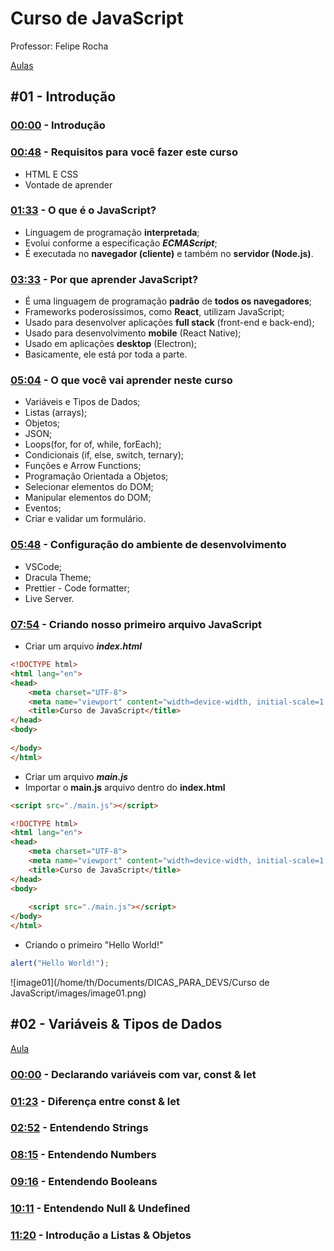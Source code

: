 # Curso de JavaScript

Professor: Felipe Rocha

[Aulas](https://www.youtube.com/watch?v=g08WcKOHeK0&list=PLm-VCNNTu3LnlPhqxx03kvjQd3qF6EBdz)

## #01 - Introdução

### [00:00](https://www.youtube.com/watch?v=g08WcKOHeK0&list=PLm-VCNNTu3LnlPhqxx03kvjQd3qF6EBdz&index=1&t=0s) - Introdução 

### [00:48](https://www.youtube.com/watch?v=g08WcKOHeK0&list=PLm-VCNNTu3LnlPhqxx03kvjQd3qF6EBdz&index=1&t=48s) - Requisitos para você fazer este curso 

- HTML E CSS
- Vontade de aprender

### [01:33](https://www.youtube.com/watch?v=g08WcKOHeK0&list=PLm-VCNNTu3LnlPhqxx03kvjQd3qF6EBdz&index=1&t=93s) - O que é o JavaScript? 

- Linguagem de programação **interpretada**;
- Evolui conforme a especificação ***ECMAScript***;
- É executada no **navegador (cliente)** e também no **servidor (Node.js)**.



### [03:33](https://www.youtube.com/watch?v=g08WcKOHeK0&list=PLm-VCNNTu3LnlPhqxx03kvjQd3qF6EBdz&index=1&t=213s) - Por que aprender JavaScript? 

- É uma linguagem de programação **padrão** de **todos os navegadores**;
- Frameworks poderosíssimos, como **React**, utilizam JavaScript;
- Usado para desenvolver aplicações **full stack** (front-end e back-end);
- Usado para desenvolvimento **mobile** (React Native);
- Usado em aplicações  **desktop** (Electron);
- Basicamente, ele está por toda a parte.



### [05:04](https://www.youtube.com/watch?v=g08WcKOHeK0&list=PLm-VCNNTu3LnlPhqxx03kvjQd3qF6EBdz&index=1&t=304s) - O que você vai aprender neste curso 

- Variáveis e Tipos de Dados;
- Listas (arrays);
- Objetos;
- JSON;
- Loops(for, for of, while, forEach);
- Condicionais (if, else, switch, ternary);
- Funções e Arrow Functions;
- Programação Orientada a Objetos;
- Selecionar elementos do DOM;
- Manipular elementos do DOM;
- Eventos;
- Criar e validar um formulário.



### [05:48](https://www.youtube.com/watch?v=g08WcKOHeK0&list=PLm-VCNNTu3LnlPhqxx03kvjQd3qF6EBdz&index=1&t=348s) - Configuração do ambiente de desenvolvimento 

- VSCode;
- Dracula Theme;
- Prettier - Code formatter;
- Live Server.



### [07:54](https://www.youtube.com/watch?v=g08WcKOHeK0&list=PLm-VCNNTu3LnlPhqxx03kvjQd3qF6EBdz&index=1&t=474s) - Criando nosso primeiro arquivo JavaScript

- Criar um arquivo ***index.html***

```html
<!DOCTYPE html>
<html lang="en">
<head>
    <meta charset="UTF-8">
    <meta name="viewport" content="width=device-width, initial-scale=1.0">
    <title>Curso de JavaScript</title>
</head>
<body>
    
</body>
</html>
```



- Criar um arquivo ***main.js***
- Importar o **main.js** arquivo dentro do **index.html**

```html
<script src="./main.js"></script>
```

```html
<!DOCTYPE html>
<html lang="en">
<head>
    <meta charset="UTF-8">
    <meta name="viewport" content="width=device-width, initial-scale=1.0">
    <title>Curso de JavaScript</title>
</head>
<body>
    
    <script src="./main.js"></script>
</body>
</html>
```

- Criando o primeiro "Hello World!"

```js
alert("Hello World!");
```

![image01](/home/th/Documents/DICAS_PARA_DEVS/Curso de JavaScript/images/image01.png)



## #02 - Variáveis & Tipos de Dados

[Aula](https://www.youtube.com/watch?v=c_ZCzdMUlxk&list=PLm-VCNNTu3LnlPhqxx03kvjQd3qF6EBdz&index=2)

### [00:00](https://www.youtube.com/watch?v=c_ZCzdMUlxk&list=PLm-VCNNTu3LnlPhqxx03kvjQd3qF6EBdz&index=2&t=0s) - Declarando variáveis com var, const & let 

### [01:23](https://www.youtube.com/watch?v=c_ZCzdMUlxk&list=PLm-VCNNTu3LnlPhqxx03kvjQd3qF6EBdz&index=2&t=83s) - Diferença entre const & let 

### [02:52](https://www.youtube.com/watch?v=c_ZCzdMUlxk&list=PLm-VCNNTu3LnlPhqxx03kvjQd3qF6EBdz&index=2&t=172s) - Entendendo Strings 

### [08:15](https://www.youtube.com/watch?v=c_ZCzdMUlxk&list=PLm-VCNNTu3LnlPhqxx03kvjQd3qF6EBdz&index=2&t=495s) - Entendendo Numbers 

### [09:16](https://www.youtube.com/watch?v=c_ZCzdMUlxk&list=PLm-VCNNTu3LnlPhqxx03kvjQd3qF6EBdz&index=2&t=556s) - Entendendo Booleans 

### [10:11](https://www.youtube.com/watch?v=c_ZCzdMUlxk&list=PLm-VCNNTu3LnlPhqxx03kvjQd3qF6EBdz&index=2&t=611s) - Entendendo Null & Undefined 

### [11:20](https://www.youtube.com/watch?v=c_ZCzdMUlxk&list=PLm-VCNNTu3LnlPhqxx03kvjQd3qF6EBdz&index=2&t=680s) - Introdução a Listas & Objetos